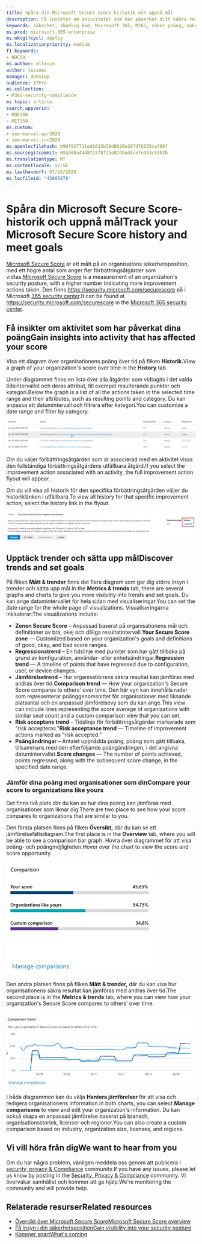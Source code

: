 ```yaml
---
title: Spåra din Microsoft Secure Score-historik och uppnå mål
description: Få insikter om aktiviteter som har påverkat ditt säkra resultat. Upptäck trender och sätt upp mål.
keywords: säkerhet, skadlig kod, Microsoft 365, M365, säker poäng, säkerhetscenter, förbättringsåtgärder
ms.prod: microsoft-365-enterprise
ms.mktglfcycl: deploy
ms.localizationpriority: medium
f1.keywords:
- NOCSH
ms.author: ellevin
author: levinec
manager: dansimp
audience: ITPro
ms.collection:
- M365-security-compliance
ms.topic: article
search.appverid:
- MOE150
- MET150
ms.custom:
- seo-marvel-apr2020
- seo-marvel-jun2020
ms.openlocfilehash: b99f927711ed1015b38d8020e287d76155ce706f
ms.sourcegitcommit: 09a500a44d8723f8f2be87d9ad4ce7e453c5192b
ms.translationtype: MT
ms.contentlocale: sv-SE
ms.lasthandoff: 07/10/2020
ms.locfileid: "45095078"
---
```

# <a name="track-your-microsoft-secure-score-history-and-meet-goals"></a><span data-ttu-id="4cf96-105">Spåra din Microsoft Secure Score-historik och uppnå mål</span><span class="sxs-lookup"><span data-stu-id="4cf96-105">Track your Microsoft Secure Score history and meet goals</span></span>

<span data-ttu-id="4cf96-106">[Microsoft Secure Score](microsoft-secure-score.md) är ett mått på en organisations säkerhetsposition, med ett högre antal som anger fler förbättringsåtgärder som vidtas.</span><span class="sxs-lookup"><span data-stu-id="4cf96-106">[Microsoft Secure Score](microsoft-secure-score.md) is a measurement of an organization's security posture, with a higher number indicating more improvement actions taken.</span></span> <span data-ttu-id="4cf96-107">Den finns https://security.microsoft.com/securescore på i Microsoft [365 security center](overview-security-center.md).</span><span class="sxs-lookup"><span data-stu-id="4cf96-107">It can be found at https://security.microsoft.com/securescore in the [Microsoft 365 security center](overview-security-center.md).</span></span>

## <a name="gain-insights-into-activity-that-has-affected-your-score"></a><span data-ttu-id="4cf96-108">Få insikter om aktivitet som har påverkat dina poäng</span><span class="sxs-lookup"><span data-stu-id="4cf96-108">Gain insights into activity that has affected your score</span></span>

<span data-ttu-id="4cf96-109">Visa ett diagram över organisationens poäng över tid på fliken **Historik.**</span><span class="sxs-lookup"><span data-stu-id="4cf96-109">View a graph of your organization's score over time in the **History** tab.</span></span>

<span data-ttu-id="4cf96-110">Under diagrammet finns en lista över alla åtgärder som vidtagits i det valda tidsintervallet och deras attribut, till exempel resulterande punkter och kategori.</span><span class="sxs-lookup"><span data-stu-id="4cf96-110">Below the graph is a list of all the actions taken in the selected time range and their attributes, such as resulting points and category.</span></span> <span data-ttu-id="4cf96-111">Du kan anpassa ett datumintervall och filtrera efter kategori.</span><span class="sxs-lookup"><span data-stu-id="4cf96-111">You can customize a date range and filter by category.</span></span>

![Aktivitetshistorik](../../media/secure-score/secure-score-history-activity.png)

<span data-ttu-id="4cf96-113">Om du väljer förbättringsåtgärden som är associerad med en aktivitet visas den fullständiga förbättringsåtgärdens utfällbara åtgärd.</span><span class="sxs-lookup"><span data-stu-id="4cf96-113">If you select the improvement action associated with an activity, the full improvement action flyout will appear.</span></span>

<span data-ttu-id="4cf96-114">Om du vill visa all historik för den specifika förbättringsåtgärden väljer du historiklänken i utfällbara.</span><span class="sxs-lookup"><span data-stu-id="4cf96-114">To view all history for that specific improvement action, select the history link in the flyout.</span></span>

![Förbättringsåtgärder historia](../../media/secure-score/secure-score-history-flyout.png)

## <a name="discover-trends-and-set-goals"></a><span data-ttu-id="4cf96-116">Upptäck trender och sätta upp mål</span><span class="sxs-lookup"><span data-stu-id="4cf96-116">Discover trends and set goals</span></span>

<span data-ttu-id="4cf96-117">På fliken **Mått & trender** finns det flera diagram som ger dig större insyn i trender och sätta upp mål.</span><span class="sxs-lookup"><span data-stu-id="4cf96-117">In the **Metrics & trends** tab, there are several graphs and charts to give you more visibility into trends and set goals.</span></span> <span data-ttu-id="4cf96-118">Du kan ange datumintervallet för hela sidan med visualiseringar.</span><span class="sxs-lookup"><span data-stu-id="4cf96-118">You can set the date range for the whole page of visualizations.</span></span> <span data-ttu-id="4cf96-119">Visualiseringarna inkluderar:</span><span class="sxs-lookup"><span data-stu-id="4cf96-119">The visualizations include:</span></span>

* <span data-ttu-id="4cf96-120">**Zonen Secure Score** – Anpassad baserat på organisationens mål och definitioner av bra, okej och dåliga resultatintervall.</span><span class="sxs-lookup"><span data-stu-id="4cf96-120">**Your Secure Score zone** — Customized based on your organization's goals and definitions of good, okay, and bad score ranges.</span></span>
* <span data-ttu-id="4cf96-121">**Regressionstrend** – En tidslinje med punkter som har gått tillbaka på grund av konfiguration, användar- eller enhetsändringar.</span><span class="sxs-lookup"><span data-stu-id="4cf96-121">**Regression trend** — A timeline of points that have regressed due to configuration, user, or device changes.</span></span>  
* <span data-ttu-id="4cf96-122">**Jämförelsetrend** – Hur organisationens säkra resultat kan jämföras med andras över tid.</span><span class="sxs-lookup"><span data-stu-id="4cf96-122">**Comparison trend** — How your organization's Secure Score compares to others' over time.</span></span> <span data-ttu-id="4cf96-123">Den här vyn kan innehålla rader som representerar poänggenomsnittet för organisationer med liknande platsantal och en anpassad jämförelsevy som du kan ange.</span><span class="sxs-lookup"><span data-stu-id="4cf96-123">This view can include lines representing the score average of organizations with similar seat count and a custom comparison view that you can set.</span></span>
* <span data-ttu-id="4cf96-124">**Risk acceptans trend** - Tidslinje för förbättringsåtgärder markerade som "risk accepteras."</span><span class="sxs-lookup"><span data-stu-id="4cf96-124">**Risk acceptance trend** — Timeline of improvement actions marked as "risk accepted."</span></span>
* <span data-ttu-id="4cf96-125">**Poängändringar** – Antalet uppnådda poäng, poäng som gått tillbaka, tillsammans med den efterföljande poängändringen, i det angivna datumintervallet.</span><span class="sxs-lookup"><span data-stu-id="4cf96-125">**Score changes** — The number of points achieved, points regressed, along with the subsequent score change, in the specified date range.</span></span>

### <a name="compare-your-score-to-organizations-like-yours"></a><span data-ttu-id="4cf96-126">Jämför dina poäng med organisationer som din</span><span class="sxs-lookup"><span data-stu-id="4cf96-126">Compare your score to organizations like yours</span></span>

<span data-ttu-id="4cf96-127">Det finns två plats där du kan se hur dina poäng kan jämföras med organisationer som liknar dig.</span><span class="sxs-lookup"><span data-stu-id="4cf96-127">There are two place to see how your score compares to organizations that are similar to you.</span></span>

<span data-ttu-id="4cf96-128">Den första platsen finns på fliken **Översikt,** där du kan se ett jämförelsefältsdiagram.</span><span class="sxs-lookup"><span data-stu-id="4cf96-128">The first place is in the **Overview** tab, where you will be able to see a comparison bar graph.</span></span> <span data-ttu-id="4cf96-129">Hovra över diagrammet för att visa poäng- och poängmöjligheten.</span><span class="sxs-lookup"><span data-stu-id="4cf96-129">Hover over the chart to view the score and score opportunity.</span></span>

![Stapeldiagram över liknande organisations poäng](../../media/secure-score/secure-score-comparison-bar.png)

<span data-ttu-id="4cf96-131">Den andra platsen finns på fliken **Mått & trender,** där du kan visa hur organisationens säkra resultat kan jämföras med andras över tid.</span><span class="sxs-lookup"><span data-stu-id="4cf96-131">The second place is in the **Metrics & trends** tab, where you can view how your organization's Secure Score compares to others' over time.</span></span>

![Linjediagram över liknande organisations poäng över tid](../../media/secure-score/secure-score-comparison-trend.png)

<span data-ttu-id="4cf96-133">I båda diagrammen kan du välja **Hantera jämförelser** för att visa och redigera organisationens information.</span><span class="sxs-lookup"><span data-stu-id="4cf96-133">In both charts, you can select **Manage comparisons** to view and edit your organization's information.</span></span> <span data-ttu-id="4cf96-134">Du kan också skapa en anpassad jämförelse baserat på bransch, organisationsstorlek, licenser och regioner.</span><span class="sxs-lookup"><span data-stu-id="4cf96-134">You can also create a custom comparison based on industry, organization size, licenses, and regions.</span></span> 

## <a name="we-want-to-hear-from-you"></a><span data-ttu-id="4cf96-135">Vi vill höra från dig</span><span class="sxs-lookup"><span data-stu-id="4cf96-135">We want to hear from you</span></span>

<span data-ttu-id="4cf96-136">Om du har några problem, vänligen meddela oss genom att publicera i [security, privacy & Compliance](https://techcommunity.microsoft.com/t5/Security-Privacy-Compliance/bd-p/security_privacy) community.</span><span class="sxs-lookup"><span data-stu-id="4cf96-136">If you have any issues, please let us know by posting in the [Security, Privacy & Compliance](https://techcommunity.microsoft.com/t5/Security-Privacy-Compliance/bd-p/security_privacy) community.</span></span> <span data-ttu-id="4cf96-137">Vi övervakar samhället och kommer att ge hjälp.</span><span class="sxs-lookup"><span data-stu-id="4cf96-137">We're monitoring the community and will provide help.</span></span>

## <a name="related-resources"></a><span data-ttu-id="4cf96-138">Relaterade resurser</span><span class="sxs-lookup"><span data-stu-id="4cf96-138">Related resources</span></span>

- [<span data-ttu-id="4cf96-139">Översikt över Microsoft Secure Score</span><span class="sxs-lookup"><span data-stu-id="4cf96-139">Microsoft Secure Score overview</span></span>](microsoft-secure-score.md)
- [<span data-ttu-id="4cf96-140">Få insyn i din säkerhetsposition</span><span class="sxs-lookup"><span data-stu-id="4cf96-140">Gain visibility into your security posture</span></span>](microsoft-secure-score-improvement-actions.md)
- [<span data-ttu-id="4cf96-141">Kommer snart</span><span class="sxs-lookup"><span data-stu-id="4cf96-141">What's coming</span></span>](microsoft-secure-score-whats-coming.md)